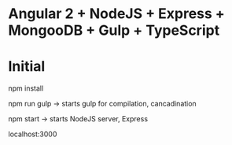 # Angular 2 + NodeJS + Express + MongooDB + Gulp + TypeScript

# Initial

npm install

npm run gulp -> starts gulp for compilation, cancadination

npm start -> starts NodeJS server, Express

localhost:3000 